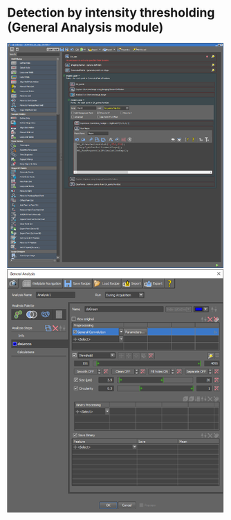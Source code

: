 # Detection by intensity thresholding (General Analysis module)


<img src="./JOB-GeneralAnalysis-IntensityThresholding-1.PNG" alt="plot" width="500"/>


<img src="./JOB-GeneralAnalysis-IntensityThresholding-2.PNG" alt="plot" width="500"/>
